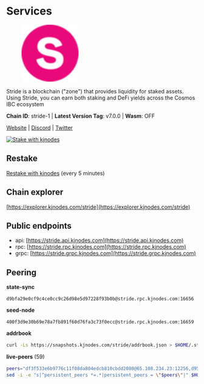 # Services

<figure><img src="https://raw.githubusercontent.com/kj89/cosmos-images/main/logos/stride.png" width="150" alt=""><figcaption></figcaption></figure>

Stride is a blockchain ("zone") that provides liquidity for staked assets.  Using Stride, you can earn both staking and DeFi yields across the Cosmos IBC ecosystem

**Chain ID**: stride-1 | **Latest Version Tag**: v7.0.0 | **Wasm**: OFF

[Website](https://stride.zone) | [Discord](https://discord.gg/mzQZ8dAE7u) | [Twitter](https://twitter.com/stride_zone)

[![Stake with kjnodes](https://i.ibb.co/cr44Q8j/button-stake-with-kjnodes.png)](https://restake.app/stride/stridevaloper1j8gkhtllnp252l6g6zwzea30e7pvzqttr9768n)

## Restake

[Restake with kjnodes](https://restake.app/stride/stridevaloper1j8gkhtllnp252l6g6zwzea30e7pvzqttr9768n) (every 5 minutes)
## Chain explorer
[https://explorer.kjnodes.com/stride](https://explorer.kjnodes.com/stride)

## Public endpoints

* api: [https://stride.api.kjnodes.com](https://stride.api.kjnodes.com)
* rpc: [https://stride.rpc.kjnodes.com](https://stride.rpc.kjnodes.com)
* grpc: [https://stride.grpc.kjnodes.com](https://stride.grpc.kjnodes.com)

## Peering

**state-sync**

```text
d9bfa29e0cf9c4ce0cc9c26d98e5d97228f93b0b@stride.rpc.kjnodes.com:16656
```

**seed-node**

```text
400f3d9e30b69e78a7fb891f60d76fa3c73f0ecc@stride.rpc.kjnodes.com:16659
```

**addrbook**
```bash
curl -Ls https://snapshots.kjnodes.com/stride/addrbook.json > $HOME/.stride/config/addrbook.json
```

**live-peers** (59)
```bash
peers="df3f533e6b9776c11f08da804edcb810cbdd2080@65.108.234.23:12256,d95477fd745d8a5e4b3d9052149d28a5dc447a88@35.206.158.54:26656,d9bfa29e0cf9c4ce0cc9c26d98e5d97228f93b0b@65.109.88.38:16656,ed857708c330334e1e62751470d6ecddf0397459@65.109.69.59:12256,2254e6968e5c7ebc98ef5b79b388502fa44e10e1@5.161.134.44:26656,d36ac7580cc8907a00b0add8c3b047caea6df4ed@107.155.67.202:26636,1ec2a654e00e22279ee50f13f074f2bce7218681@15.235.114.194:10156,9ee75491e354965d8bfd8434aa093f8613bc1dce@65.108.238.103:12256,3fef899adcdeded56f6c69fe55c5da1624303367@163.172.101.208:4656,e726816f42831689eab9378d5d577f1d06d25716@176.9.188.21:26656,cc35475fe1f7c345af0ea8a692f3b4b41c8f12a2@116.202.36.240:10156,e1b058e5cfa2b836ddaa496b10911da62dcf182e@138.201.8.248:26656,a757fc9ea95a7f643d392ec9fdaa31cbf06e76d9@195.3.221.21:12256,6856de6f0c70a850db2b58deb43d568fced4a524@35.208.90.201:26656,ea6a7b2f366bc343f0670f1673fd86001dd08eb0@65.108.122.246:26636,0198f6d3ebe7bed4d176558a2ce8d341531f3e7b@74.80.183.130:26653,df1d522512419a563615ed3708abf928f0fc5080@137.184.134.126:26656,05eec003db41d7ff47a317ef59f83e31bdca23c3@78.107.234.44:26656,57bbce96dd84c0809f2ff1c9add9c972773544e4@50.19.73.241:26656,8fff37214fb0ef622f1c09dccb22d6321e004c3e@109.123.242.163:50056,722884e3add85791c34a0563253dc47901320878@65.108.238.61:36656,d77e7918b9f9e21ee60a8e03075ca3e5f7353912@162.55.4.253:26656,8d7d0f32d53467c4d5e8871faf4ec58ea970fed2@157.90.179.182:26456,6fca686eca83017f3bb3055c3b58a2f8d476de8f@204.93.241.110:27652,6831d67983cf5ebcb44da01737ccd6ccbd15c08e@193.70.47.90:12256,950da031d9536b9fbd0e9f0c70d65740d11d0111@192.118.76.199:26626,befab97d41e02ea4e759eda3de9e30e77b95b55b@35.224.198.112:26656,1483ddbd1ba369c01d5496877314ed1b09bd9cc3@65.21.189.221:12256,44e797771bff124693e63a8ec331d42873cf2ae2@95.217.202.49:35656,748d1362c37b6267393b9fbf5fbe1191e75e2539@65.109.52.178:26656,fb24bc1de8c563e822897fba89bf150c602f3123@198.244.178.213:26656,463b1dc6903455575079572fb23407be586f2a4b@185.16.39.37:26656,5383a21cf2d5e513aea2c3e430133f31aa2e5d00@138.201.32.103:26656,20f56a68a04eedc764b7e1b87b7032a50b9d4fe9@51.81.155.97:10456,a3f95b0b15c31a68a7535f6068c4e14b95e90dcf@65.109.92.240:21016,233e06cfa51d53e186afe032e848f5c9f5cd4a01@83.171.248.3:26656,5093547fdf0430143ac66b4ee55d80e6542a6c10@217.174.247.163:26656,0393c19b176d1cf8bc560c5a8fa990301deb1a7e@95.217.126.187:26656,79604a4290d58530e85a15ce9d1f2e4b6e445172@167.235.108.189:27007,3a75e5c30eb6b7f56fe3dbcc968abc44db569389@65.108.202.143:26656,82588f011491c6100d922d133f52fc23460b9231@135.181.67.235:26656,d056dcd5ac8dddb23e2962a5ade6ee51f9bfd785@162.19.89.8:10456,d2247f7b919f0781c90ee61958d7044665a22d38@169.155.44.213:26656,51bc6a9a3afa6db0836cef42d9e98ed66a1ce389@34.173.31.167:26656,f8e2f80a8c58e6f53cc4940f5f1eac55c9067480@35.213.184.121:26656,a69704ad35dea3df36a169a823203bb1fec26f83@65.109.82.106:16656,cb0b38aa612e8ac05f704d9b2feb7526607afb77@66.94.117.176:26656,c124ce0b508e8b9ed1c5b6957f362225659b5343@144.76.177.187:26656,04b797b5a56fb939a97a3c7d9c3230d09b85e8d7@93.189.30.118:26656,ade7d4d0009c7725ee991b8c40a7f646f76bf1e3@149.102.140.108:26656,18704d8ffb35d412adb3fb8eea62c894cf175e75@86.48.26.130:26656,615ebc348998f7f050763dd0a9201e8f61e8fc07@35.210.78.199:26656,87a7a8cc67967d0ede5d68a1477c44a40a8705f7@108.165.178.242:26653,5dbe792854b8f81df6c6fe5b7aa64d60b27f6100@137.184.235.212:26656,df43d9a9490495aa528431077b526eabeec46b52@95.217.197.100:26653,2f02a4012f90f5d1a9a85748dd9aa14155ed4a71@66.172.36.134:28656,8ade90b45b991088c92e8583e8bc93589d6cd81e@84.244.95.247:26656,3505b1ece40f94cab8f80cfe31f5106c028ccd05@185.193.17.40:12256,ebc272824924ea1a27ea3183dd0b9ba713494f83@185.16.39.158:26886"
sed -i -e "s|^persistent_peers *=.*|persistent_peers = \"$peers\"|" $HOME/.stride/config/config.toml
```
